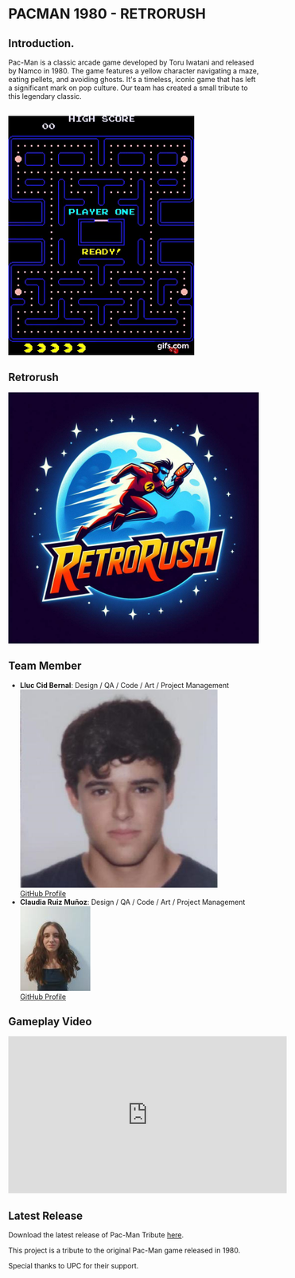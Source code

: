 <!DOCTYPE html>
<html lang="en">
<head>
    <meta charset="UTF-8">
    <meta name="viewport" content="width=device-width, initial-scale=1.0">

</head>
<body>
    <h1>PACMAN 1980 - RETRORUSH</h1>

<!-- Short Description of the Game -->
   <h2>Introduction.</h2>
   
Pac-Man is a classic arcade game developed by Toru Iwatani and released by Namco in 1980. The game features a yellow character navigating a maze, eating pellets, and avoiding ghosts. It's a timeless, iconic game that has left a significant mark on pop culture. Our team has created a small tribute to this legendary classic.<br>     <br>


   <img src="https://raw.githubusercontent.com/Lluccib/PacMan--RetroRush/web/Imatges/gif.gif" alt="gif">

   <br>

  <!-- Team Photo -->
 <h2>Retrorush</h2>   
   <img src="https://github.com/Lluccib/PacMan--RetroRush/blob/main/Imatges/Logo.jpg" alt="Team Photo">
    
<!-- Main Contributions of Each Team Member -->
  <h2>Team Member</h2>

   <ul>
        <li>
            <strong>Lluc Cid Bernal</strong>: Design / QA / Code / Art / Project Management
            <img src="https://github.com/Lluccib/PacMan--RetroRush/blob/main/Imatges/Grup/lluc.png" alt="Sergi">
            <br>
            <a href="https://github.com/sergi_santiago">GitHub Profile</a>
        </li>
        <li>
            <strong>Claudia Ruiz Muñoz</strong>: Design / QA / Code / Art / Project Management   <br>
            <img src="https://github.com/Lluccib/PacMan--RetroRush/blob/main/Imatges/clau.jpg" alt="Bruno">
            <br>
            <a href="https://github.com/bruno_gomez">GitHub Profile</a>
        </li>
    <!-- Add more team members and their contributions as necessary -->
    </ul>
<!-- Embedded Gameplay Video -->
    <h2>Gameplay Video</h2>
    <iframe width="560" height="315" src="https://www.youtube.com/embed/VIDEO_ID" frameborder="0" allowfullscreen></iframe>
<!-- Replace VIDEO_ID with the actual ID of your YouTube video -->

<!-- Download Link for Latest Release -->
   <h2>Latest Release</h2>
    <p>Download the latest release of Pac-Man Tribute <a href="https://github.com/MrSant8/Pac-Man_UPC">here</a>.</p>

   <!-- Additional Information or Credits -->
   <p>This project is a tribute to the original Pac-Man game released in 1980.</p>
    <p>Special thanks to UPC for their support.</p>



   <br>

</body>
</html>
